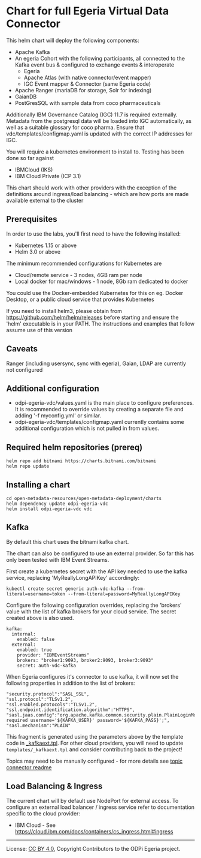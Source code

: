 <!-- SPDX-License-Identifier: CC-BY-4.0 -->
<!-- Copyright Contributors to the ODPi Egeria project. -->
# Chart for full Egeria Virtual Data Connector

This helm chart will deploy the following components:
* Apache Kafka
* An egeria Cohort with the following participants, all connected to the Kafka event bus & configured to exchange events & interoperate
    * Egeria
    * Apache Atlas (with native connector/event mapper)
    * IGC Event mapper & Connector (same Egeria code)
* Apache Ranger (mariaDB for storage, Solr for indexing)
* GaianDB
* PostGresSQL with sample data from coco pharmaceuticals

Additionally IBM Governance Catalog (IGC) 11.7 is required externally. Metadata from the postgresql data will be loaded into IGC automatically, as well as a suitable glossary for coco pharma. Ensure that vdc/templates/configmap.yaml is updated with the correct IP addresses for IGC.

You will require a kubernetes environment to install to. Testing has been done so far against
* IBMCloud (IKS)
* IBM Cloud Private (ICP 3.1)

This chart should work with other providers with the exception of the definitions around ingress/load balancing - which are how ports are made available external to the cluster

## Prerequisites

In order to use the labs, you'll first need to have the following installed:

- Kubernetes 1.15 or above
- Helm 3.0 or above

The minimum recommended configurations for Kubernetes are
 - Cloud/remote service - 3 nodes, 4GB ram per node
 - Local docker for mac/windows - 1 node, 8Gb ram dedicated to docker

You could use the Docker-embedded Kubernetes for this on eg. Docker Desktop,
or a public cloud service that provides Kubernetes

If you need to install helm3, please obtain from https://github.com/helm/helm/releases before starting and
ensure the 'helm' executable is in your PATH. The
instructions and examples that follow assume use of this version

## Caveats

Ranger (including usersync, sync with egeria), Gaian, LDAP are currently not configured

## Additional configuration

* odpi-egeria-vdc/values.yaml is the main place to configure preferences. It is recommended to override values by creating a separate file and adding '-f myconfig.yml' or similar.
* odpi-egeria-vdc/templates/configmap.yaml currently contains some additional configuration which is not pulled in from values. 

## Required helm repositories (prereq)

```
helm repo add bitnami https://charts.bitnami.com/bitnami
helm repo update
```

## Installing a chart

```
cd open-metadata-resources/open-metadata-deployment/charts
helm dependency update odpi-egeria-vdc
helm install odpi-egeria-vdc vdc
```

## Kafka

By default this chart uses the bitnami kafka chart. 

The chart can also be configured to use an external provider. So far this has only been tested with IBM Event Streams.

First create a kubernetes secret with the API key needed to use the kafka service, replacing 'MyReallyLongAPIKey' accordingly:

```
kubectl create secret generic auth-vdc-kafka --from-literal=username=token --from-literal=password=MyReallyLongAPIKey
```
Configure the following configuration overrides, replacing the 'brokers' value with the list of kafka brokers for your cloud service. The secret created above is also used.
```
kafka:
  internal:
    enabled: false
  external:
    enabled: true
    provider: "IBMEventStreams"
    brokers: "broker1:9093, broker2:9093, broker3:9093"
    secret: auth-vdc-kafka
```

When Egeria configures it's connector to use kafka, it will now set the following properties in addition to the list of brokers:
```
"security.protocol":"SASL_SSL",
"ssl.protocol":"TLSv1.2",
"ssl.enabled.protocols":"TLSv1.2",
"ssl.endpoint.identification.algorithm":"HTTPS",
"sasl.jaas.config":"org.apache.kafka.common.security.plain.PlainLoginModule required username='${KAFKA_USER}' password='${KAFKA_PASS}';",
"sasl.mechanism":"PLAIN"
```
This fragment is generated using the parameters above by the template code in [_kafkaext.tpl](templates/_kafkaext.tpl).
For other cloud providers, you will need to update `templates/_kafkaext.tpl` and consider contributing back to the project!

Topics may need to be manually configured - for more details see [topic connector readme](../../../../open-metadata-implementation/adapters/open-connectors/event-bus-connectors/open-metadata-topic-connectors/kafka-open-metadata-topic-connector/README.md)

## Load Balancing & Ingress

The current chart will by default use NodePort for external access. To configure an external load balancer / ingress service refer
to documentation specific to the cloud provider:

* IBM Cloud - See https://cloud.ibm.com/docs/containers/cs_ingress.html#ingress






----
License: [CC BY 4.0](https://creativecommons.org/licenses/by/4.0/),
Copyright Contributors to the ODPi Egeria project.
